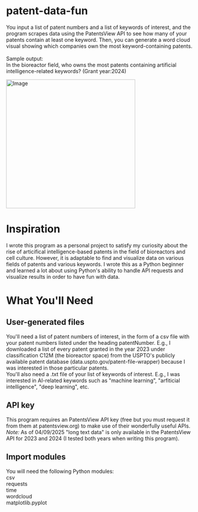 # patent-data-fun
You input a list of patent numbers and a list of keywords of interest, and the program scrapes data using the PatentsView API to see how many of your patents contain at least one keyword. Then, you can generate a word cloud visual showing which companies own the most keyword-containing patents.\
\
Sample output:\
In the bioreactor field, who owns the most patents containing artificial intelligence-related keywords? (Grant year:2024)

<img width="349" alt="Image" src="https://github.com/user-attachments/assets/aebc935b-f0fe-412c-9c49-45f642991203" />

# Inspiration
I wrote this program as a personal project to satisfy my curiosity about the rise of articifical intelligence-based patents in the field of bioreactors and cell culture. However, it is adaptable to find and visualize data on various fields of patents and various keywords. I wrote this as a Python beginner and learned a lot about using Python's ability to handle API requests and visualize results in order to have fun with data. 

# What You'll Need
## User-generated files
You'll need a list of patent numbers of interest, in the form of a csv file with your patent numbers listed under the heading patentNumber. E.g., I downloaded a list of every patent granted in the year 2023 under classification C12M (the bioreactor space) from the USPTO's publicly available patent database (data.uspto.gov/patent-file-wrapper) because I was interested in those particular patents.\
You'll also need a .txt file of your list of keywords of interest. E.g., I was interested in AI-related keywords such as "machine learning", "arfiticial intelligence", "deep learning", etc. 

## API key
This program requires an PatentsView API key (free but you must request it from them at patentsview.org) to make use of their wonderfully useful APIs.
*Note:* As of 04/09/2025 "long text data" is only available in the PatentsView API for 2023 and 2024 (I tested both years when writing this program).

## Import modules
You will need the following Python modules:\
csv\
requests\
time\
wordcloud\
matplotlib.pyplot



